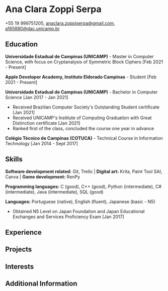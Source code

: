 # Ana Clara Zoppi Serpa
+55 19 999751205, anaclara.zoppiserpa@gmail.com, a165880@dac.unicamp.br

## Education
**Universidade Estadual de Campinas (UNICAMP)** - Master in Computer Science, with focus on Cryptanalysis of Symmetric Block Ciphers [Feb 2021 - Present]

**Apple Developer Academy, Instituto Eldorado Campinas** - Student [Feb 2021 - Present]

**Universidade Estadual de Campinas (UNICAMP)** - Bachelor in Computer Science [Jan 2017 - Jan 2021]
* Received Brazilian Computer Society's Outstanding Student certificate [Jan 2021]
* Received UNICAMP's Institute of Computing Graduation with Great Distinction certificate [Jan 2021]
* Ranked first of the class, concluded the course one year in advance

**Colégio Técnico de Campinas (COTUCA)** - Technical Course in Information Technology [Jan 2014 - Sept 2017]

## Skills
**Software development related:** Git, Trello | **Digital art:** Krita, Paint Tool SAI, Canva | **Game development:** RenPy

**Programming languages:** C (good), C++ (good), Python (intermediate), C# (intermediate), Java (intermediate), SQL (good)

**Languages:** Portuguese (native), English (fluent), Japanese (basic - N5)
* Obtained N5 Level on Japan Foundation and Japan Educational Exchanges and Services Proficiency Exam [Jan 2017]

## Experience

## Projects

## Interests

## Additional Information
